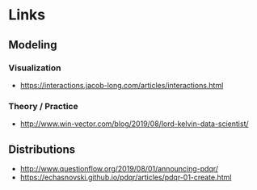 # Links

## Modeling

### Visualization
 * https://interactions.jacob-long.com/articles/interactions.html
 

### Theory / Practice
 * http://www.win-vector.com/blog/2019/08/lord-kelvin-data-scientist/
 
 

## Distributions

 * http://www.questionflow.org/2019/08/01/announcing-pdqr/
 * https://echasnovski.github.io/pdqr/articles/pdqr-01-create.html
 
 
